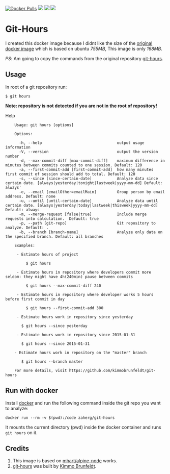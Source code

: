 [![Docker Pulls](https://img.shields.io/docker/pulls/zaherg/git-hours.svg)](https://hub.docker.com/r/zaherg/git-hours/) [![](https://images.microbadger.com/badges/image/zaherg/git-hours.svg)](https://microbadger.com/images/zaherg/git-hours "Get your own image badge on microbadger.com") [![](https://images.microbadger.com/badges/version/zaherg/git-hours.svg)](https://microbadger.com/images/zaherg/git-hours "Get your own version badge on microbadger.com") [![](https://images.microbadger.com/badges/commit/zaherg/git-hours.svg)](https://microbadger.com/images/zaherg/git-hours "Get your own commit badge on microbadger.com")


# Git-Hours

I created this docker image because I didnt like the size of the [original docker image](http://hub.docker.com/r/khor/git-hours) 
which is based on ubuntu *755MB*, This image is only *168MB*.

_PS_: Am going to copy the commands from the original repository [git-hours](https://github.com/kimmobrunfeldt/git-hours).

## Usage

In root of a git repository run:

    $ git hours

**Note: repository is not detected if you are not in the root of repository!**

Help

```
    Usage: git hours [options]

    Options:

      -h, --help                                 output usage information
      -V, --version                              output the version number
      -d, --max-commit-diff [max-commit-diff]    maximum difference in minutes between commits counted to one session. Default: 120
      -a, --first-commit-add [first-commit-add]  how many minutes first commit of session should add to total. Default: 120
      -s, --since [since-certain-date]           Analyze data since certain date. [always|yesterday|tonight|lastweek|yyyy-mm-dd] Default: always'
      -e, --email [emailOther=emailMain]         Group person by email address. Default: none
      -u, --until [until-certain-date]           Analyze data until certain date. [always|yesterday|today|lastweek|thisweek|yyyy-mm-dd] Default: always
      -m, --merge-request [false|true]           Include merge requests into calculation.  Default: true
      -p, --path [git-repo]                      Git repository to analyze. Default: .
      -b, --branch [branch-name]                 Analyze only data on the specified branch. Default: all branches

    Examples:

     - Estimate hours of project

         $ git hours

     - Estimate hours in repository where developers commit more seldom: they might have 4h(240min) pause between commits

         $ git hours --max-commit-diff 240

     - Estimate hours in repository where developer works 5 hours before first commit in day

         $ git hours --first-commit-add 300

     - Estimate hours work in repository since yesterday

       $ git hours --since yesterday

     - Estimate hours work in repository since 2015-01-31

       $ git hours --since 2015-01-31
       
    - Estimate hours work in repository on the "master" branch

       $ git hours --branch master

    For more details, visit https://github.com/kimmobrunfeldt/git-hours
```

## Run with docker

Install [docker](http://www.docker.com/) and run the following command inside the git repo you want to analyze:

```
docker run --rm -v $(pwd):/code zaherg/git-hours
```

It mounts the current directory (pwd) inside the docker container and runs `git hours` on it.


## Credits

1. This image is based on [mhart/alpine-node](https://hub.docker.com/r/mhart/alpine-node/) works.
2. [git-hours](https://github.com/kimmobrunfeldt/git-hours) was built by [Kimmo Brunfeldt](https://github.com/kimmobrunfeldt).